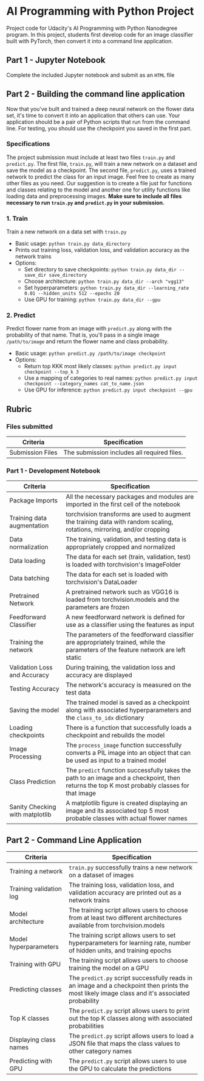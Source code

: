 # AI Programming with Python Project

Project code for Udacity's AI Programming with Python Nanodegree program. In this project, students first develop code for an image classifier built with PyTorch, then convert it into a command line application.

## Part 1 - Jupyter Notebook
Complete the included Jupyter notebook and submit as an `HTML` file

## Part 2 - Building the command line application

Now that you've built and trained a deep neural network on the flower data set, it's time to convert it into an application that others can  use. Your application should be a pair of Python scripts that run from  the command line. For testing, you should use the checkpoint you saved  in the first part.

### Specifications

The project submission must include at least two files `train.py` and `predict.py`. The first file, `train.py`, will train a new network on a dataset and save the model as a checkpoint. The second file, `predict.py`, uses a trained network to predict the class for an input image. Feel  free to create as many other files as you need. Our suggestion is to  create a file just for functions and classes relating to the model and  another one for utility functions like loading data and preprocessing  images. **Make sure to include all files necessary to run `train.py` and `predict.py` in your submission.**

### 1. Train

Train a new network on a data set with `train.py`

- Basic usage: `python train.py data_directory`
- Prints out training loss, validation loss, and validation accuracy as the network trains
- Options:
  - Set directory to save checkpoints: `python train.py data_dir --save_dir save_directory`
  - Choose architecture: `python train.py data_dir --arch "vgg13"`
  - Set hyperparameters: `python train.py data_dir --learning_rate 0.01 --hidden_units 512 --epochs 20`
  - Use GPU for training: `python train.py data_dir --gpu`

### 2. Predict

Predict flower name from an image with `predict.py` along with the probability of that name. That is, you'll pass in a single image `/path/to/image` and return the flower name and class probability.

- Basic usage: `python predict.py /path/to/image checkpoint`
- Options:
  - Return top KKK most likely classes: `python predict.py input checkpoint --top_k 3`
  - Use a mapping of categories to real names: `python predict.py input checkpoint --category_names cat_to_name.json`
  - Use GPU for inference: `python predict.py input checkpoint --gpu`
    
## Rubric

### Files submitted

| **Criteria**     | **Specification**                           |
| ---------------- | ------------------------------------------- |
| Submission Files | The submission includes all required files. |



### Part 1 - Development Notebook

| **Criteria**                    | **Specification**                                            |
| ------------------------------- | ------------------------------------------------------------ |
| Package Imports                 | All the necessary packages and modules are imported in the first cell of the notebook |
| Training data augmentation      | torchvision transforms are used to augment the training data with random scaling, rotations, mirroring, and/or cropping |
| Data normalization              | The training, validation, and testing data is appropriately cropped and normalized |
| Data loading                    | The data for each set (train, validation, test) is loaded with torchvision's ImageFolder |
| Data batching                   | The data for each set is loaded with torchvision's DataLoader |
| Pretrained Network              | A pretrained network such as VGG16 is loaded from torchvision.models and the parameters are frozen |
| Feedforward Classifier          | A new feedforward network is defined for use as a classifier using the features as input |
| Training the network            | The parameters of the feedforward classifier are appropriately  trained, while the parameters of the feature network are left static |
| Validation Loss and Accuracy    | During training, the validation loss and accuracy are displayed |
| Testing Accuracy                | The network's accuracy is measured on the test data          |
| Saving the model                | The trained model is saved as a checkpoint along with associated hyperparameters and the `class_to_idx` dictionary |
| Loading checkpoints             | There is a function that successfully loads a checkpoint and rebuilds the model |
| Image Processing                | The `process_image` function successfully converts a PIL image into an object that can be used as input to a trained model |
| Class Prediction                | The `predict` function successfully takes the path to an image and a checkpoint, then returns the top K most probably classes for that image |
| Sanity Checking with matplotlib | A matplotlib figure is created displaying an image and its associated top 5 most probable classes with actual flower names |



## Part 2 - Command Line Application

| **Criteria**            | **Specification**                                            |
| ----------------------- | ------------------------------------------------------------ |
| Training a network      | `train.py` successfully trains a new network on a dataset of images |
| Training validation log | The training loss, validation loss, and validation accuracy are printed out as a network trains |
| Model architecture      | The training script allows users to choose from at least two different architectures available from torchvision.models |
| Model hyperparameters   | The training script allows users to set hyperparameters for learning rate, number of hidden units, and training epochs |
| Training with GPU       | The training script allows users to choose training the model on a GPU |
| Predicting classes      | The `predict.py` script successfully reads in an image and a checkpoint then prints the most likely image class and it's associated probability |
| Top K classes           | The `predict.py` script allows users to print out the top K classes along with associated probabilities |
| Displaying class names  | The `predict.py` script allows users to load a JSON file that maps the class values to other category names |
| Predicting with GPU     | The `predict.py` script allows users to use the GPU to calculate the predictions |
